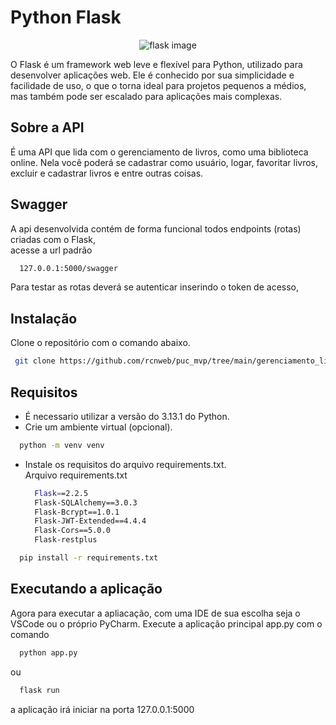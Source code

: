 # Python Flask
<p align="center">
  <img src="https://github.com/innovatorved/python-flask/blob/master/image.png?raw=true" alt="flask image"/>
</p>




O Flask é um framework web leve e flexível para Python, utilizado para desenvolver aplicações web. 
  Ele é conhecido por sua simplicidade e facilidade de uso, o que o torna ideal para projetos pequenos a médios, mas também pode ser escalado para aplicações mais complexas.

## Sobre a API
  É uma API que lida com o gerenciamento de livros, como uma biblioteca online. Nela você poderá se cadastrar como usuário, logar, favoritar livros, excluir e cadastrar livros e entre outras coisas.

## Swagger
  A api desenvolvida contém de forma funcional todos endpoints (rotas) criadas com o Flask, <br>
  acesse a url padrão
  ```bash
    127.0.0.1:5000/swagger
  ```



Para testar as rotas deverá se autenticar inserindo o token de acesso, <br>


## Instalação 
Clone o repositório com o comando abaixo.
  ```bash 
   git clone https://github.com/rcnweb/puc_mvp/tree/main/gerenciamento_livros/backend
  ```

## Requisitos
  - É necessario utilizar a versão do 3.13.1 do Python. 
  - Crie um ambiente virtual (opcional).
  ```bash 
    python -m venv venv
  ```
  - Instale os requisitos do arquivo requirements.txt. <br>
    Arquivo requirements.txt
    ```bash
      Flask==2.2.5
      Flask-SQLAlchemy==3.0.3
      Flask-Bcrypt==1.0.1
      Flask-JWT-Extended==4.4.4
      Flask-Cors==5.0.0
      Flask-restplus
    ```
  ```bash 
    pip install -r requirements.txt
  ```

## Executando a aplicação
Agora para executar a apliacação, com uma IDE de sua escolha seja o VSCode ou o próprio PyCharm.
  Execute a aplicação principal app.py com o comando
  ```bash
    python app.py
  ```
ou
```bash
  flask run
```
a aplicação irá iniciar na porta 127.0.0.1:5000
